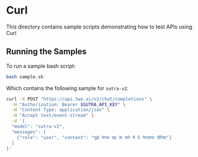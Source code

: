 # Curl

This directory contains sample scripts demonstrating how to test APIs using Curl

## Running the Samples

To run a sample bash script:
  ```bash
  bash sample.sh
  ```
  
Which contains the following sample for `sutra-v2`:
  ```bash
  curl -X POST "https://api.two.ai/v2/chat/completions" \
    -H "Authorization: Bearer $SUTRA_API_KEY" \
    -H "Content-Type: application/json" \
    -H "Accept text/event-stream" \
    -d '{
    "model": "sutra-v2",
    "messages": [
      {"role": "user", "content": "मुझे मंगल ग्रह के बारे में 5 पैराग्राफ दीजिए"}
    ]
  }'
  ```
  
